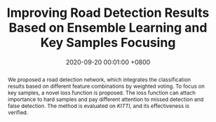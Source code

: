 ---
title:          "Improving Road Detection Results Based on Ensemble Learning and Key Samples Focusing"
date:           2020-09-20 00:01:00 +0800
selected:       false
pub:            "IEEE International Conference on Intelligent Transportation Systems (ITSC)"
# pub_pre:        "Submitted to "
# pub_post:       'Under review.'
# pub_last:       ' <span class="badge badge-pill badge-publication badge-success">Spotlight</span>'
pub_date:       "2020"
abstract: >-
  We proposed a road detection network, which integrates the classification results based on different feature combinations by weighted voting. To focus on key samples, a novel loss function is proposed. The loss function can attach importance to hard samples and pay different attention to missed detection and false detection. The method is evaluated on <em>KITTI</em>, and its effectiveness is verified.
cover:          /assets/images/covers_researches/EL-KSF.png
authors:
  - Siqi Fan
  - Fenghua Zhu
  - Hui Zhang
  - Yisheng Lv
  - Xiao Wang
  - Gang Xiong
  - Fei-Yue Wang
links:
  Paper: https://ieeexplore.ieee.org/document/9294532
#   Code: https://github.com
---